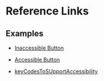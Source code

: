 # Reference Links

## Examples
- [Inaccessible Button](https://codepen.io/anuradha15/pen/qBOpmWE)
- [Accessible Button](https://codepen.io/anuradha15/pen/xxwpdxx)





- [keyCodesToSUpportAccessibility](https://gist.github.com/anuk79/78c1a7520a1649779b91c8663155d84f)
